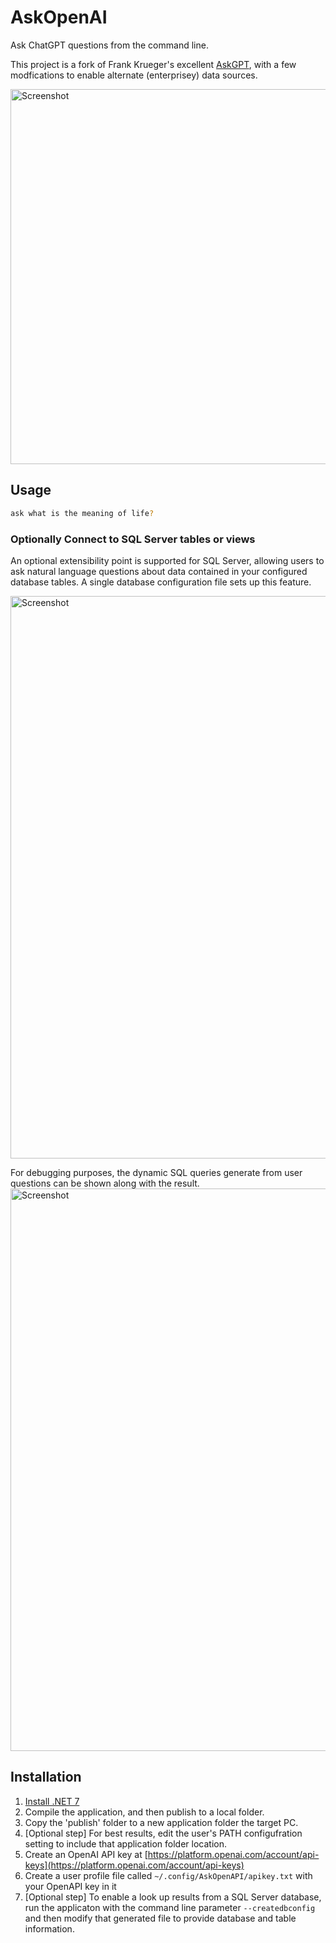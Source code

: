 # AskOpenAI


Ask ChatGPT questions from the command line.

This project is a fork of Frank Krueger's excellent [AskGPT](https://github.com/praeclarum/AskGPT), with a few modfications to enable alternate (enterprisey) data sources.

<img width="600" alt="Screenshot" src="https://raw.githubusercontent.com/githubjoneill/AskOpenAPI/master/.github/Ask1.png">

## Usage

```bash
ask what is the meaning of life?
```

### Optionally Connect to SQL Server tables or views
An optional extensibility point is supported for SQL Server, allowing users to ask natural language questions about data contained in your configured database tables.
A single database configuration file sets up this feature.

<img width="900" alt="Screenshot" src="https://raw.githubusercontent.com/githubjoneill/AskOpenAPI/master/.github/Ask2.png">


For debugging purposes, the dynamic SQL queries generate from user questions can be shown along with the result.
<img width="900" alt="Screenshot" src="https://raw.githubusercontent.com/githubjoneill/AskOpenAPI/master/.github/Ask3.png">

## Installation

1. [Install .NET 7](https://dotnet.microsoft.com/download/dotnet/7.0)
1. Compile the application, and then publish to a local folder.
1. Copy the 'publish' folder to a new application folder the target PC.  
1. [Optional step] For best results, edit the user's PATH configufration setting to include that application folder location.
1. Create an OpenAI API key at [https://platform.openai.com/account/api-keys](https://platform.openai.com/account/api-keys)
1. Create a user profile file called `~/.config/AskOpenAPI/apikey.txt` with your OpenAPI key in it
1. [Optional step] To enable a look up results from a SQL Server database, run the applicaton with the command line parameter `--createdbconfig` and then modify that generated file to provide database and table information.


